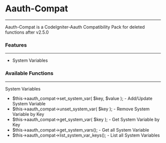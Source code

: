 # Aauth-Compat
***
Aauth-Compat is a CodeIgniter-Aauth Compatibility Pack for deleted functions after v2.5.0 


### Features 
***
* System Variables

### Available Functions
***
System Variables
 - $this->aauth_compat->set_system_var( $key, $value ); - Add/Update System Variable
 - $this->aauth_compat->unset_system_var( $key ); - Remove System Variable by Key
 - $this->aauth_compat->get_system_var( $key ); - Get System Variable by Key
 - $this->aauth_compat->get_system_vars(); - Get all System Variable
 - $this->aauth_compat->list_system_var_keys(); - List all System Variables
